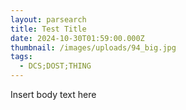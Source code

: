 ```yaml
---
layout: parsearch
title: Test Title
date: 2024-10-30T01:59:00.000Z
thumbnail: /images/uploads/94_big.jpg
tags:
  - DCS;DOST;THING
---
```

Insert body text here
